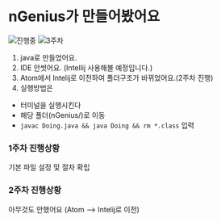 # nGenius가 만들어봤어요

![진행중](https://img.shields.io/badge/상태-진행중-red.svg) ![3주차](https://img.shields.io/badge/개발기간-3주차-lightgray.svg)

1. java로 만들었어요.
2. IDE 안썻어요. (Intellij 사용해볼 예정입니다.)
 1. Atom에서 Intelij로 이전하여 폴더구조가 바뀌었어요.(2주차 진행)
3. 실행방법은
 - 터미널을 실행시킨다
 - 해당 폴더(nGenius/)로 이동
 - `javac Doing.java && java Doing && rm *.class` 입력


### 1주차 진행상황
기본 파일 설정 및 절차 확립

### 2주차 진행상황
아무것도 안했어요 (Atom --> Intelij로 이전)
